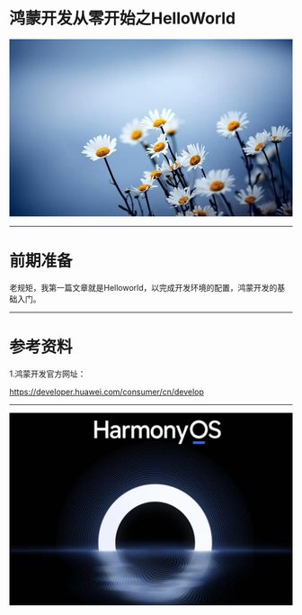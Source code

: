 # 鸿蒙开发从零开始之HelloWorld

<img src="../image/flower_001.png">

---

# 前期准备

老规矩，我第一篇文章就是Helloworld，以完成开发环境的配置，鸿蒙开发的基础入门。




---




# 参考资料

1.鸿蒙开发官方网址：

https://developer.huawei.com/consumer/cn/develop




---

<img src="../image/harmony_os_001.png">


